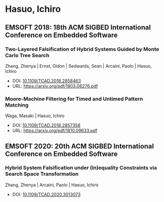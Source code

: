 # Hasuo, Ichiro

## EMSOFT 2018: 18th ACM SIGBED International Conference on Embedded Software

### Two-Layered Falsification of Hybrid Systems Guided by Monte Carlo Tree Search
Zhang, Zhenya | Ernst, Gidon | Sedwards, Sean | Arcaini, Paolo | Hasuo, Ichiro
* DOI: [10.1109/TCAD.2018.2858463](https://doi.org/10.1109/TCAD.2018.2858463)
* URL: <https://arxiv.org/pdf/1803.06276.pdf>

### Moore-Machine Filtering for Timed and Untimed Pattern Matching
Waga, Masaki | Hasuo, Ichiro
* DOI: [10.1109/TCAD.2018.2857358](https://doi.org/10.1109/TCAD.2018.2857358)
* URL: <https://arxiv.org/pdf/1810.09633.pdf>

## EMSOFT 2020: 20th ACM SIGBED International Conference on Embedded Software

### Hybrid System Falsification under (In)equality Constraints via Search Space Transformation
Zhang, Zhenya | Arcaini, Paolo | Hasuo, Ichiro
* DOI: [10.1109/TCAD.2020.3013073](https://doi.org/10.1109/TCAD.2020.3013073)

